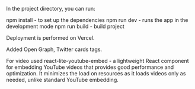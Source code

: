 In the project directory, you can run: 

npm install - to set up the dependencies
npm run dev - runs the app in the development mode
npm run build - build project 

Deployment is performed on Vercel. 

Added Open Graph, Twitter cards tags.

For video used react-lite-youtube-embed - a lightweight React component for embedding YouTube videos that provides good performance and optimization. It minimizes the load on resources as it loads videos only as needed, unlike standard YouTube embedding. 

